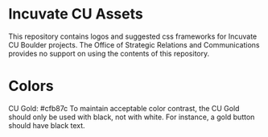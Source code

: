 # Incuvate CU Assets
This repository contains logos and suggested css frameworks for Incuvate CU Boulder projects. The Office of Strategic Relations and Communications provides no support on using the contents of this repository.

# Colors
CU Gold: #cfb87c
To maintain acceptable color contrast, the CU Gold should only be used with black, not with white. For instance, a gold button should have black text. 
